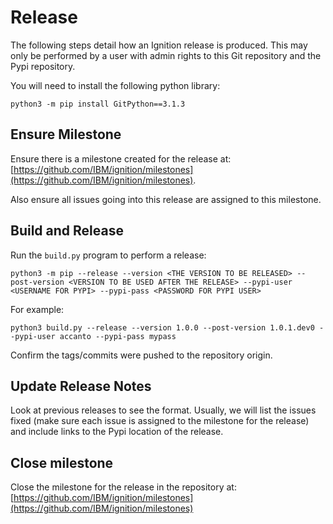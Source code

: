 # Release

The following steps detail how an Ignition release is produced. This may only be performed by a user with admin rights to this Git repository and the Pypi repository.

You will need to install the following python library:

```
python3 -m pip install GitPython==3.1.3
```

## Ensure Milestone

Ensure there is a milestone created for the release at: [https://github.com/IBM/ignition/milestones](https://github.com/IBM/ignition/milestones).

Also ensure all issues going into this release are assigned to this milestone.

## Build and Release

Run the `build.py` program to perform a release:

```
python3 -m pip --release --version <THE VERSION TO BE RELEASED> --post-version <VERSION TO BE USED AFTER THE RELEASE> --pypi-user <USERNAME FOR PYPI> --pypi-pass <PASSWORD FOR PYPI USER>
```

For example:
```
python3 build.py --release --version 1.0.0 --post-version 1.0.1.dev0 --pypi-user accanto --pypi-pass mypass
```

Confirm the tags/commits were pushed to the repository origin.

## Update Release Notes

Look at previous releases to see the format. Usually, we will list the issues fixed (make sure each issue is assigned to the milestone for the release) and include links to the Pypi location of the release.

## Close milestone

Close the milestone for the release in the repository at: [https://github.com/IBM/ignition/milestones](https://github.com/IBM/ignition/milestones)
